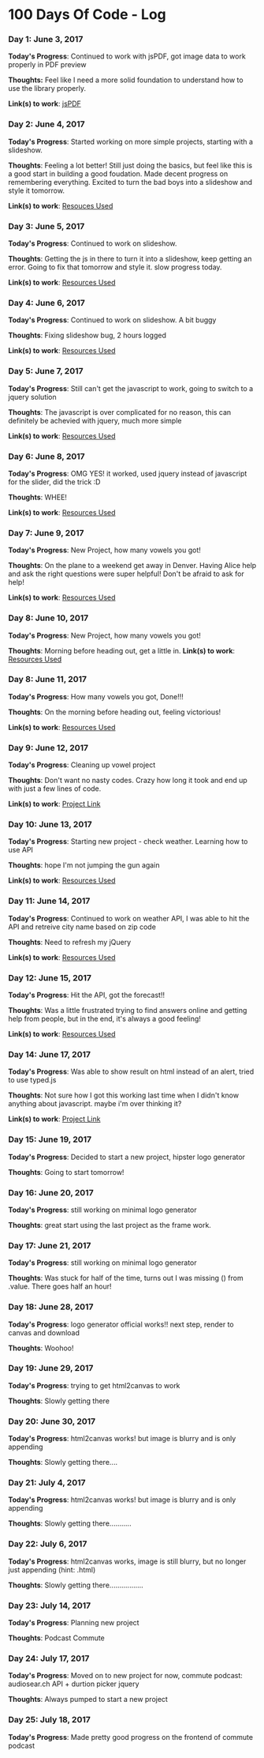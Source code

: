 # 100 Days Of Code - Log

### Day 1: June 3, 2017 

**Today's Progress**: Continued to work with jsPDF, got image data to work properly in PDF preview 

**Thoughts:** Feel like I need a more solid foundation to understand how to use the library properly.

**Link(s) to work**: [jsPDF](https://parall.ax/products/jspdf)


### Day 2: June 4, 2017 

**Today's Progress**: Started working on more simple projects, starting with a slideshow.

**Thoughts**: Feeling a lot better! Still just doing the basics, but feel like this is a good start in building a good foudation. Made decent progress on remembering everything. Excited to turn the bad boys into a slideshow and style it tomorrow.

**Link(s) to work**: [Resouces Used](https://www.w3schools.com/howto/howto_js_slideshow.asp)


### Day 3: June 5, 2017 

**Today's Progress**: Continued to work on slideshow.

**Thoughts**: Getting the js in there to turn it into a slideshow, keep getting an error. Going to fix that tomorrow and style it. slow progress today.

**Link(s) to work**: [Resources Used](https://www.w3schools.com/howto/howto_js_slideshow.asp)

### Day 4: June 6, 2017 

**Today's Progress**: Continued to work on slideshow. A bit buggy

**Thoughts**: Fixing slideshow bug, 2 hours logged

**Link(s) to work**: [Resources Used](https://www.w3schools.com/howto/howto_js_slideshow.asp)

### Day 5: June 7, 2017 

**Today's Progress**: Still can't get the javascript to work, going to switch to a jquery solution

**Thoughts**: The javascript is over complicated for no reason, this can definitely be achevied with jquery, much more simple

**Link(s) to work**: [Resources Used](https://www.youtube.com/watch?v=KkzVFB3Ba_o)

### Day 6: June 8, 2017 

**Today's Progress**: OMG YES! it worked, used jquery instead of javascript for the slider, did the trick :D

**Thoughts**: WHEE!

**Link(s) to work**: [Resources Used](https://www.youtube.com/watch?v=KkzVFB3Ba_o)

### Day 7: June 9, 2017 

**Today's Progress**: New Project, how many vowels you got! 

**Thoughts**: On the plane to a weekend get away in Denver. Having Alice help and ask the right questions were super helpful! Don't be afraid to ask for help!

**Link(s) to work**: [Resources Used](Alice)


### Day 8: June 10, 2017 

**Today's Progress**: New Project, how many vowels you got! 

**Thoughts**: Morning before heading out, get a little in. 
**Link(s) to work**: [Resources Used](Alice)

### Day 8: June 11, 2017 

**Today's Progress**: How many vowels you got, Done!!!

**Thoughts**: On the morning before heading out, feeling victorious!

**Link(s) to work**: [Resources Used](https://stackoverflow.com/questions/2903542/javascript-how-many-times-a-character-occurs-in-a-string)

### Day 9: June 12, 2017 

**Today's Progress**: Cleaning up vowel project

**Thoughts**: Don't want no nasty codes. Crazy how long it took and end up with just a few lines of code.

**Link(s) to work**: [Project Link](https://codepen.io/jaqweexp/pen/KqgPjd)


### Day 10: June 13, 2017 

**Today's Progress**: Starting new project - check weather. Learning how to use API

**Thoughts**: hope I'm not jumping the gun again

**Link(s) to work**: [Resources Used](https://www.codecademy.com/en/courses/javascript-beginner-en-EID4t/1/3?curriculum_id=5122e50456ef4d6c450008c1)

### Day 11: June 14, 2017 

**Today's Progress**: Continued to work on weather API, I was able to hit the API and retreive city name based on zip code

**Thoughts**: Need to refresh my jQuery

**Link(s) to work**: [Resources Used](https://www.codecademy.com/en/courses/javascript-beginner-en-EID4t/1/3?curriculum_id=5122e50456ef4d6c450008c1)

### Day 12: June 15, 2017 

**Today's Progress**: Hit the API, got the forecast!! 

**Thoughts**: Was a little frustrated trying to find answers online and getting help from people, but in the end, it's always a good feeling!

**Link(s) to work**: [Resources Used]()

### Day 14: June 17, 2017 

**Today's Progress**: Was able to show result on html instead of an alert, tried to use typed.js

**Thoughts**: Not sure how I got this working last time when I didn't know anything about javascript. maybe i'm over thinking it? 

**Link(s) to work**: [Project Link](https://codepen.io/jaqweexp/pen/awmryN)

### Day 15: June 19, 2017 

**Today's Progress**: Decided to start a new project, hipster logo generator

**Thoughts**: Going to start tomorrow! 

### Day 16: June 20, 2017 

**Today's Progress**: still working on minimal logo generator

**Thoughts**: great start using the last project as the frame work.

### Day 17: June 21, 2017 

**Today's Progress**: still working on minimal logo generator

**Thoughts**: Was stuck for half of the time, turns out I was missing () from .value. There goes half an hour!

### Day 18: June 28, 2017 

**Today's Progress**: logo generator official works!! next step, render to canvas and download

**Thoughts**: Woohoo!

### Day 19: June 29, 2017 

**Today's Progress**: trying to get html2canvas to work

**Thoughts**: Slowly getting there


### Day 20: June 30, 2017 

**Today's Progress**: html2canvas works! but image is blurry and is only appending

**Thoughts**: Slowly getting there....

### Day 21: July 4, 2017 

**Today's Progress**: html2canvas works! but image is blurry and is only appending

**Thoughts**: Slowly getting there...........

### Day 22: July 6, 2017 

**Today's Progress**: html2canvas works, image is still blurry, but no longer just appending (hint: .html)

**Thoughts**: Slowly getting there.................

### Day 23: July 14, 2017 

**Today's Progress**: Planning new project

**Thoughts**: Podcast Commute


### Day 24: July 17, 2017 

**Today's Progress**: Moved on to new project for now, commute podcast: audiosear.ch API + durtion picker jquery

**Thoughts**: Always pumped to start a new project

### Day 25: July 18, 2017 

**Today's Progress**: Made pretty good progress on the frontend of commute podcast












